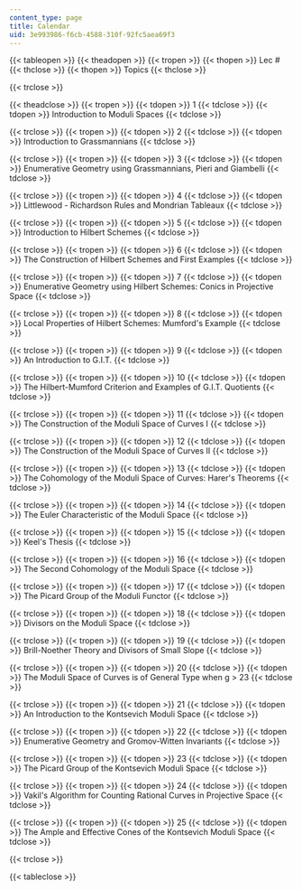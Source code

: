 ```yaml
---
content_type: page
title: Calendar
uid: 3e993986-f6cb-4588-310f-92fc5aea69f3
---
```


{{< tableopen >}}
{{< theadopen >}}
{{< tropen >}}
{{< thopen >}}
Lec #
{{< thclose >}}
{{< thopen >}}
Topics
{{< thclose >}}

{{< trclose >}}

{{< theadclose >}}
{{< tropen >}}
{{< tdopen >}}
1
{{< tdclose >}}
{{< tdopen >}}
Introduction to Moduli Spaces
{{< tdclose >}}

{{< trclose >}}
{{< tropen >}}
{{< tdopen >}}
2
{{< tdclose >}}
{{< tdopen >}}
Introduction to Grassmannians
{{< tdclose >}}

{{< trclose >}}
{{< tropen >}}
{{< tdopen >}}
3
{{< tdclose >}}
{{< tdopen >}}
Enumerative Geometry using Grassmannians, Pieri and Giambelli
{{< tdclose >}}

{{< trclose >}}
{{< tropen >}}
{{< tdopen >}}
4
{{< tdclose >}}
{{< tdopen >}}
Littlewood - Richardson Rules and Mondrian Tableaux
{{< tdclose >}}

{{< trclose >}}
{{< tropen >}}
{{< tdopen >}}
5
{{< tdclose >}}
{{< tdopen >}}
Introduction to Hilbert Schemes
{{< tdclose >}}

{{< trclose >}}
{{< tropen >}}
{{< tdopen >}}
6
{{< tdclose >}}
{{< tdopen >}}
The Construction of Hilbert Schemes and First Examples
{{< tdclose >}}

{{< trclose >}}
{{< tropen >}}
{{< tdopen >}}
7
{{< tdclose >}}
{{< tdopen >}}
Enumerative Geometry using Hilbert Schemes: Conics in Projective Space
{{< tdclose >}}

{{< trclose >}}
{{< tropen >}}
{{< tdopen >}}
8
{{< tdclose >}}
{{< tdopen >}}
Local Properties of Hilbert Schemes: Mumford's Example
{{< tdclose >}}

{{< trclose >}}
{{< tropen >}}
{{< tdopen >}}
9
{{< tdclose >}}
{{< tdopen >}}
An Introduction to G.I.T.
{{< tdclose >}}

{{< trclose >}}
{{< tropen >}}
{{< tdopen >}}
10
{{< tdclose >}}
{{< tdopen >}}
The Hilbert-Mumford Criterion and Examples of G.I.T. Quotients
{{< tdclose >}}

{{< trclose >}}
{{< tropen >}}
{{< tdopen >}}
11
{{< tdclose >}}
{{< tdopen >}}
The Construction of the Moduli Space of Curves I
{{< tdclose >}}

{{< trclose >}}
{{< tropen >}}
{{< tdopen >}}
12
{{< tdclose >}}
{{< tdopen >}}
The Construction of the Moduli Space of Curves II
{{< tdclose >}}

{{< trclose >}}
{{< tropen >}}
{{< tdopen >}}
13
{{< tdclose >}}
{{< tdopen >}}
The Cohomology of the Moduli Space of Curves: Harer's Theorems
{{< tdclose >}}

{{< trclose >}}
{{< tropen >}}
{{< tdopen >}}
14
{{< tdclose >}}
{{< tdopen >}}
The Euler Characteristic of the Moduli Space
{{< tdclose >}}

{{< trclose >}}
{{< tropen >}}
{{< tdopen >}}
15
{{< tdclose >}}
{{< tdopen >}}
Keel's Thesis
{{< tdclose >}}

{{< trclose >}}
{{< tropen >}}
{{< tdopen >}}
16
{{< tdclose >}}
{{< tdopen >}}
The Second Cohomology of the Moduli Space
{{< tdclose >}}

{{< trclose >}}
{{< tropen >}}
{{< tdopen >}}
17
{{< tdclose >}}
{{< tdopen >}}
The Picard Group of the Moduli Functor
{{< tdclose >}}

{{< trclose >}}
{{< tropen >}}
{{< tdopen >}}
18
{{< tdclose >}}
{{< tdopen >}}
Divisors on the Moduli Space
{{< tdclose >}}

{{< trclose >}}
{{< tropen >}}
{{< tdopen >}}
19
{{< tdclose >}}
{{< tdopen >}}
Brill-Noether Theory and Divisors of Small Slope
{{< tdclose >}}

{{< trclose >}}
{{< tropen >}}
{{< tdopen >}}
20
{{< tdclose >}}
{{< tdopen >}}
The Moduli Space of Curves is of General Type when g > 23
{{< tdclose >}}

{{< trclose >}}
{{< tropen >}}
{{< tdopen >}}
21
{{< tdclose >}}
{{< tdopen >}}
An Introduction to the Kontsevich Moduli Space
{{< tdclose >}}

{{< trclose >}}
{{< tropen >}}
{{< tdopen >}}
22
{{< tdclose >}}
{{< tdopen >}}
Enumerative Geometry and Gromov-Witten Invariants
{{< tdclose >}}

{{< trclose >}}
{{< tropen >}}
{{< tdopen >}}
23
{{< tdclose >}}
{{< tdopen >}}
The Picard Group of the Kontsevich Moduli Space
{{< tdclose >}}

{{< trclose >}}
{{< tropen >}}
{{< tdopen >}}
24
{{< tdclose >}}
{{< tdopen >}}
Vakil's Algorithm for Counting Rational Curves in Projective Space
{{< tdclose >}}

{{< trclose >}}
{{< tropen >}}
{{< tdopen >}}
25
{{< tdclose >}}
{{< tdopen >}}
The Ample and Effective Cones of the Kontsevich Moduli Space
{{< tdclose >}}

{{< trclose >}}

{{< tableclose >}}